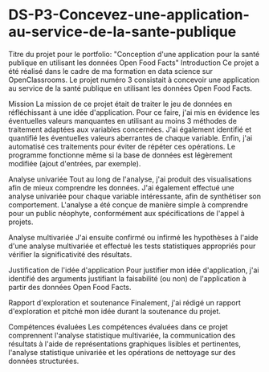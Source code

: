 # DS-P3-Concevez-une-application-au-service-de-la-sante-publique
Titre du projet pour le portfolio: "Conception d'une application pour la santé publique en utilisant les données Open Food Facts"
Introduction
Ce projet a été réalisé dans le cadre de ma formation en data science sur OpenClassrooms. Le projet numéro 3 consistait à concevoir une application au service de la santé publique en utilisant les données Open Food Facts.

Mission
La mission de ce projet était de traiter le jeu de données en réfléchissant à une idée d'application. Pour ce faire, j'ai mis en évidence les éventuelles valeurs manquantes en utilisant au moins 3 méthodes de traitement adaptées aux variables concernées. J'ai également identifié et quantifié les éventuelles valeurs aberrantes de chaque variable. Enfin, j'ai automatisé ces traitements pour éviter de répéter ces opérations. Le programme fonctionne même si la base de données est légèrement modifiée (ajout d'entrées, par exemple).

Analyse univariée
Tout au long de l'analyse, j'ai produit des visualisations afin de mieux comprendre les données. J'ai également effectué une analyse univariée pour chaque variable intéressante, afin de synthétiser son comportement. L'analyse a été conçue de manière simple à comprendre pour un public néophyte, conformément aux spécifications de l'appel à projets.

Analyse multivariée
J'ai ensuite confirmé ou infirmé les hypothèses à l'aide d'une analyse multivariée et effectué les tests statistiques appropriés pour vérifier la significativité des résultats.

Justification de l'idée d'application
Pour justifier mon idée d'application, j'ai identifié des arguments justifiant la faisabilité (ou non) de l'application à partir des données Open Food Facts.

Rapport d'exploration et soutenance
Finalement, j'ai rédigé un rapport d'exploration et pitché mon idée durant la soutenance du projet.

Compétences évaluées
Les compétences évaluées dans ce projet comprennent l'analyse statistique multivariée, la communication des résultats à l'aide de représentations graphiques lisibles et pertinentes, l'analyse statistique univariée et les opérations de nettoyage sur des données structurées.
